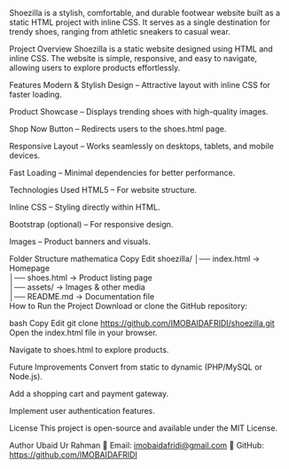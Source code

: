 Shoezilla is a stylish, comfortable, and durable footwear website built as a static HTML project with inline CSS. It serves as a single destination for trendy shoes, ranging from athletic sneakers to casual wear.

Project Overview
Shoezilla is a static website designed using HTML and inline CSS.
The website is simple, responsive, and easy to navigate, allowing users to explore products effortlessly.

Features
Modern & Stylish Design – Attractive layout with inline CSS for faster loading.

Product Showcase – Displays trending shoes with high-quality images.

Shop Now Button – Redirects users to the shoes.html page.

Responsive Layout – Works seamlessly on desktops, tablets, and mobile devices.

Fast Loading – Minimal dependencies for better performance.

Technologies Used
HTML5 – For website structure.

Inline CSS – Styling directly within HTML.

Bootstrap (optional) – For responsive design.

Images – Product banners and visuals.

Folder Structure
mathematica
Copy
Edit
shoezilla/
│── index.html    → Homepage  
│── shoes.html    → Product listing page  
│── assets/       → Images & other media  
│── README.md     → Documentation file  
How to Run the Project
Download or clone the GitHub repository:

bash
Copy
Edit
git clone https://github.com/IMOBAIDAFRIDI/shoezilla.git
Open the index.html file in your browser.

Navigate to shoes.html to explore products.

Future Improvements
Convert from static to dynamic (PHP/MySQL or Node.js).

Add a shopping cart and payment gateway.

Implement user authentication features.

License
This project is open-source and available under the MIT License.

Author
Ubaid Ur Rahman
📧 Email: imobaidafridi@gmail.com
🔗 GitHub: https://github.com/IMOBAIDAFRIDI

